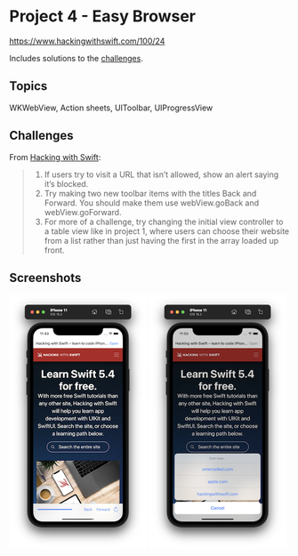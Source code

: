 # Project 4 - Easy Browser

https://www.hackingwithswift.com/100/24

Includes solutions to the [challenges](https://www.hackingwithswift.com/read/4/6/wrap-up).

## Topics

WKWebView, Action sheets, UIToolbar, UIProgressView

## Challenges

From [Hacking with Swift](https://www.hackingwithswift.com/read/4/6/wrap-up):
>1. If users try to visit a URL that isn’t allowed, show an alert saying it’s blocked.
>2. Try making two new toolbar items with the titles Back and Forward. You should make them use webView.goBack and webView.goForward.
>3. For more of a challenge, try changing the initial view controller to a table view like in project 1, where users can choose their website from a list rather than just having the first in the array loaded up front.

## Screenshots

![screenshot1](screenshots/screen01.png)
![screenshot2](screenshots/screen02.png)
